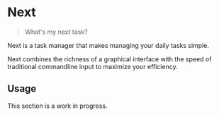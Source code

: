 # Next

> What's my next task?

Next is a task manager that makes managing your daily tasks simple.

Next combines the richness of a graphical interface with the speed of traditional commandline input to maximize your efficiency.

## Usage

This section is a work in progress.